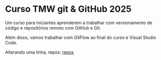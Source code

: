 # Curso TMW git & GitHub 2025

Um curso para iniciantes aprenderem a trabalhar com versionamento de código e repositórios remoto com GitHub e Git.

Além disso, vamos trabalhar com GitFlow ao final do curso e Visual Studio Code.

Alterando uma linha, repos:
[repos](https://github.com/VP-data/introduction_git_github)